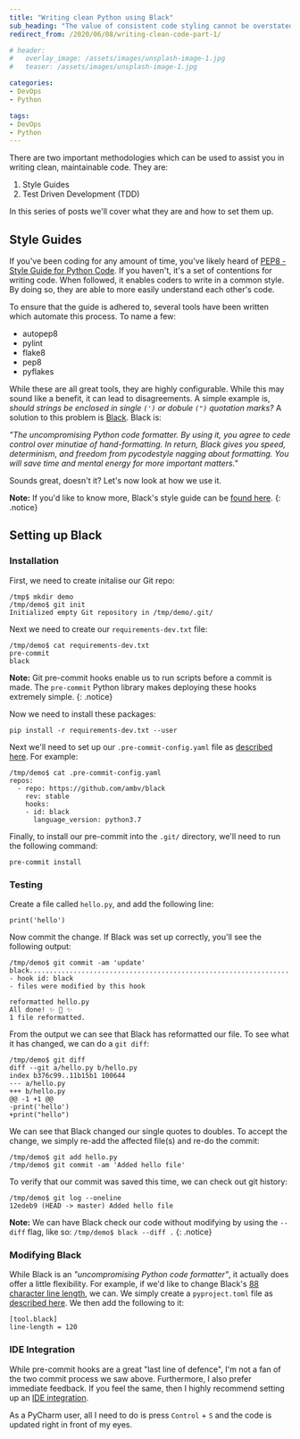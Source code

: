 ```yaml
---
title: "Writing clean Python using Black"
sub_heading: "The value of consistent code styling cannot be overstated"
redirect_from: /2020/06/08/writing-clean-code-part-1/

# header:
#   overlay_image: /assets/images/unsplash-image-1.jpg
#   teaser: /assets/images/unsplash-image-1.jpg

categories:
- DevOps
- Python

tags:
- DevOps
- Python
---
```


There are two important methodologies which can be used to assist you in writing clean, maintainable code. They are:
1. Style Guides
2. Test Driven Development (TDD)

In this series of posts we'll cover what they are and how to set them up.

## Style Guides

If you've been coding for any amount of time, you've likely heard of [PEP8 - Style Guide for Python Code](https://www.python.org/dev/peps/pep-0008/). If you haven't, it's a set of contentions for writing code. When followed, it enables coders to write in a common style. By doing so, they are able to more easily understand each other's code.

To ensure that the guide is adhered to, several tools have been written which automate this process. To name a few:
* autopep8
* pylint
* flake8
* pep8
* pyflakes

While these are all great tools, they are highly configurable. While this may sound like a benefit, it can lead to disagreements. A simple example is, _should strings be enclosed in single `(')` or dobule `(")` quotation marks?_ A solution to this problem is [Black](https://github.com/psf/black). Black is:

_"The uncompromising Python code formatter. By using it, you agree to cede control over minutiae of hand-formatting. In return, Black gives you speed, determinism, and freedom from pycodestyle nagging about formatting. You will save time and mental energy for more important matters."_
 
Sounds great, doesn't it? Let's now look at how we use it.

**Note:** If you'd like to know more, Black's style guide can be [found here](https://black.readthedocs.io/en/stable/the_black_code_style.html). 
{: .notice}

## Setting up Black
### Installation

First, we need to create initalise our Git repo:

```
/tmp$ mkdir demo
/tmp/demo$ git init
Initialized empty Git repository in /tmp/demo/.git/
```

Next we need to create our `requirements-dev.txt` file:

```
/tmp/demo$ cat requirements-dev.txt
pre-commit
black
```

**Note:** Git pre-commit hooks enable us to run scripts before a commit is made. The `pre-commit` Python library makes deploying these hooks extremely simple.
{: .notice}

Now we need to install these packages:

```
pip install -r requirements-dev.txt --user
```

Next we'll need to set up our `.pre-commit-config.yaml` file as [described here](https://pre-commit.com/#quick-start). For example:

```
/tmp/demo$ cat .pre-commit-config.yaml 
repos:
  - repo: https://github.com/ambv/black
    rev: stable
    hooks:
    - id: black
      language_version: python3.7
```

Finally, to install our pre-commit into the `.git/` directory, we'll need to run the following command:

```
pre-commit install
```

### Testing

Create a file called `hello.py`, and add the following line:

```
print('hello')
```

Now commit the change. If Black was set up correctly, you'll see the following output:

```
/tmp/demo$ git commit -am 'update'
black....................................................................Failed
- hook id: black
- files were modified by this hook

reformatted hello.py
All done! ✨ 🍰 ✨
1 file reformatted.
```

From the output we can see that Black has reformatted our file. To see what it has changed, we can do a `git diff`:

```
/tmp/demo$ git diff
diff --git a/hello.py b/hello.py
index b376c99..11b15b1 100644
--- a/hello.py
+++ b/hello.py
@@ -1 +1 @@
-print('hello')
+print("hello")
```

We can see that Black changed our single quotes to doubles. To accept the change, we simply re-add the affected file(s) and re-do the commit:

```
/tmp/demo$ git add hello.py
/tmp/demo$ git commit -am 'Added hello file'
```

To verify that our commit was saved this time, we can check out git history:

```
/tmp/demo$ git log --oneline
12edeb9 (HEAD -> master) Added hello file
```

**Note:** We can have Black check our code without modifying by using the `--diff` flag, like so: `/tmp/demo$ black --diff .`
{: .notice}

### Modifying Black

While Black is an _"uncompromising Python code formatter"_, it actually does offer a little flexibility. For example, if we'd like to change Black's [88 character line length](https://black.readthedocs.io/en/stable/the_black_code_style.html#line-length), we can. We simply create a `pyproject.toml` file as [described here](https://black.readthedocs.io/en/stable/pyproject_toml.html). We then add the following to it:

```
[tool.black]
line-length = 120
```

### IDE Integration

While pre-commit hooks are a great "last line of defence", I'm not a fan of the two commit process we saw above. Furthermore, I also prefer immediate feedback. If you feel the same, then I highly recommend setting up an [IDE integration](https://black.readthedocs.io/en/stable/editor_integration.html).

As a PyCharm user, all I need to do is press `Control` + `S` and the code is updated right in front of my eyes.